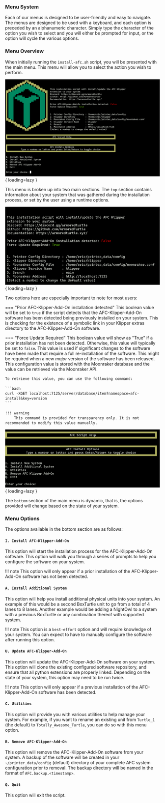 ### Menu System

Each of our menus is designed to be user-friendly and easy to navigate. The menus are designed to be used with a keyboard,
and each option is preceded by an alphanumeric character. Simply type the character of the option you wish to select and 
you will either be prompted for input, or the option will cycle the various options.

### Menu Overview
When initially running the `install-afc.sh` script, you will be presented with the main menu. This menu will allow 
you to select the action you wish to perform.

![Main Menu](../../assets/images/main_menu.png){ loading=lazy }

This menu is broken up into two main sections. The `top` section contains information about your system that was
gathered during the installation process, or set by the user using a runtime options. 

![Main Menu Top](../../assets/images/main_menu_top.png){ loading=lazy }

Two options here are especially important to note for most users:

=== "Prior AFC-Klipper-Add-On installation detected"
    This boolean value will be set to `true` if the script detects that the AFC-Klipper-Add-On software has been
    detected being previously installed on your system. This is checking for the existence of a symbolic link in your
    Klipper extras directory to the AFC-Klipper-Add-On software. 

=== "Force Update Required"
    This boolean value will show as "True" if a prior installation has not been detected. Otherwise, this value will typically
    be set to `false`. This value is used if significant changes to the software have been made that require a full re-installation 
    of the software. This might be required when a new *major* version of the software has been released. This configuration value is 
    stored with the Moonraker database and the value can be retrieved via the Moonraker API. 

    To retrieve this value, you can use the following command: 

    ```bash
    curl -XGET localhost:7125/server/database/item?namespace=afc-install&key=version
    ```

    !!! warning
        This command is provided for transparency only. It is not recommended to modify this value manually.

![Main Menu Bottom](../../assets/images/main_menu_bottom.png){ loading=lazy }

The `bottom` section of the main menu is dynamic, that is, the options provided will change based on the state of your system.

### Menu Options
The options available in the bottom section are as follows:

#### `I. Install AFC-Klipper-Add-On`

This option will start the installation process for the AFC-Klipper-Add-On software. This option will walk you through a 
series of prompts to help you configure the software on your system.

!!! note
    This option will only appear if a prior installation of the AFC-Klipper-Add-On software has not been detected.

#### `A. Install Additional System`

This option will help you install additional physical units into your system. An example of this would be a second
BoxTurtle unit to go from a total of 4 lanes to 8 lanes. Another example would be adding a NightOwl to a system with a previous
BoxTurtle or any combination thereof with supported system.

!!! note
    This option is a `best-effort` option and will require knowledge of your system. You can expect to have to manually 
    configure the software after running this option.

#### `U. Update AFC-Klipper-Add-On`

This option will update the AFC-Klipper-Add-On software on your system. This option will clone the existing configured software 
repository, and ensure that all python extensions are properly linked. Depending on the state of your system, this option may
need to be run twice. 

!!! note
    This option will only appear if a previous installation of the AFC-Klipper-Add-On software has been detected.

#### `C. Utilities`

This option will provide you with various utilities to help manage your system. For example, if you want to rename 
an existing unit from `Turtle_1` (the default) to `Totally_Awesome_Turtle`, you can do so with this menu option.

#### `R. Remove AFC-Klipper-Add-On`

This option will remove the AFC-Klipper-Add-On software from your system. A backup of the software will be created in your 
`~/printer_data/config` (default) directory of your complete AFC system configuration prior to removal. The backup directory will 
be named in the format of `AFC.backup.<timestamp>`.

#### `Q. Quit`

This option will exit the script.
